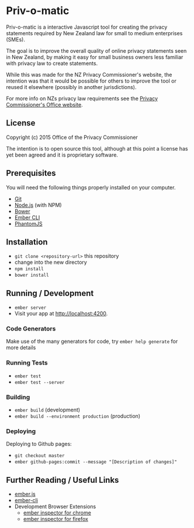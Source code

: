 # Priv-o-matic 

Priv-o-matic is a interactive Javascript tool for creating the privacy statements required by New Zealand law for small to medium enterprises (SMEs).

The goal is to improve the overall quality of online privacy statements seen in New Zealand, by making it easy for small business owners less familiar with privacy law to create statements.

While this was made for the NZ Privacy Commissioner's website, the intention was that it would be possible for others to improve the tool or reused it elsewhere (possibly in another jurisdictions).

For more info on NZs privacy law requirements see the [Privacy Commissioner's Office website][1].

[1]: https://privacy.org.nz/how-to-comply/your-obligations/

## License

Copyright (c) 2015 Office of the Privacy Commissioner

The intention is to open source this tool, although at this point a license has yet been agreed and it is proprietary software.

## Prerequisites

You will need the following things properly installed on your computer.

* [Git](http://git-scm.com/)
* [Node.js](http://nodejs.org/) (with NPM)
* [Bower](http://bower.io/)
* [Ember CLI](http://www.ember-cli.com/)
* [PhantomJS](http://phantomjs.org/)

## Installation

* `git clone <repository-url>` this repository
* change into the new directory
* `npm install`
* `bower install`

## Running / Development

* `ember server`
* Visit your app at [http://localhost:4200](http://localhost:4200).

### Code Generators

Make use of the many generators for code, try `ember help generate` for more details

### Running Tests

* `ember test`
* `ember test --server`

### Building

* `ember build` (development)
* `ember build --environment production` (production)

### Deploying

Deploying to Github pages:
* `git checkout master`
* `ember github-pages:commit --message "[Description of changes]"`



## Further Reading / Useful Links

* [ember.js](http://emberjs.com/)
* [ember-cli](http://www.ember-cli.com/)
* Development Browser Extensions
  * [ember inspector for chrome](https://chrome.google.com/webstore/detail/ember-inspector/bmdblncegkenkacieihfhpjfppoconhi)
  * [ember inspector for firefox](https://addons.mozilla.org/en-US/firefox/addon/ember-inspector/)
